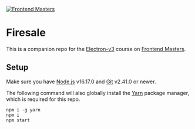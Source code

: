 [![Frontend Masters](https://static.frontendmasters.com/assets/brand/logos/full.png)][fem]

# Firesale

This is a companion repo for the [Electron-v3][course] course on [Frontend Masters][fem].

## Setup
Make sure you have [Node.js](https://nodejs.org/) v16.17.0 and [Git](https://git-scm.com/) v2.41.0 or newer.

The following command will also globally install the [Yarn](https://yarnpkg.com/) package manager, which is required for this repo.

```
npm i -g yarn
npm i
npm start
```

[fem]: https://frontendmasters.com
[course]: https://frontendmasters.com/courses/electron-v3/
